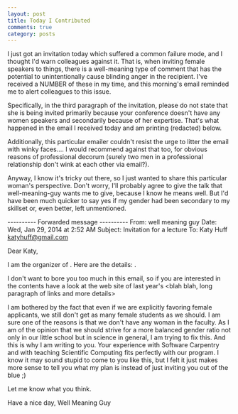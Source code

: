 ```yaml
---
layout: post
title: Today I Contributed
comments: true
category: posts
---
```



I just got an invitation today which suffered a common failure mode, and I thought I'd warn colleagues against it. That is, when inviting female speakers to things, there is a well-meaning type of comment that has the potential to unintentionally cause blinding anger in the recipient. I've received a NUMBER of these in my time, and this morning's email reminded me to alert colleagues to this issue.

Specifically, in the third paragraph of the invitation, please do not state that she is being invited primarily because your conference doesn't have any women speakers and secondarily because of her expertise. That's what happened in the email I received today and am printing (redacted) below. 

Additionally, this particular emailer couldn't resist the urge to litter the email with winky faces.... I would recommend against that too, for obvious reasons of professional decorum (surely two men in a professional relationship don't wink at each other via email?).

Anyway, I know it's tricky out there, so I just wanted to share this particular woman's perspective. Don't worry, I'll probably agree to give the talk that well-meaning-guy wants me to give, because I know he means well. But I'd have been much quicker to say yes if my gender had been secondary to my skillset or, even better, left unmentioned.


---------- Forwarded message ----------
From: well meaning guy
Date: Wed, Jan 29, 2014 at 2:52 AM
Subject: Invitation for a lecture
To: Katy Huff <katyhuff@gmail.com>


Dear Katy,

I am the organizer of <some conference>. Here are the details: <long paragraph of details>.

I don't want to bore you too much in this email, so if you are
interested in the contents have a look at the web site of last year's <blah blah, long paragraph of links and more details>

I am bothered by the fact that even if we are explicitly favoring
female applicants, we still don't get as many female students as we
should. I am sure one of the reasons is that we don't have any woman
in the faculty. As I am of the opinion that we should strive for
a more balanced gender ratio not only in our little school but
in science in general, I am trying to fix this. And this is why I am
writing to you. Your experience with Software Carpentry and with
teaching Scientific Computing fits perfectly with our program.
I know it may sound stupid to come to you like this, but I felt it
just makes more sense to tell you what my plan is instead of just
inviting you out of the blue ;)

<more details>

Let me know what you think.

Have a nice day,
Well Meaning Guy
